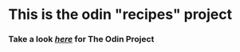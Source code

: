 # This is the odin "recipes" project

<h3> Take a look <a href="https://www.theodinproject.com/lessons/foundations-recipes" target="_blank" rel="noopener noreferrer"><em>here</em></a> for The Odin Project </h3>
